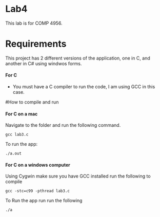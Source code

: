 # Lab4
This lab is for COMP 4956.
# Requirements

This project has 2 different versions of the application, one in C, and another in C# using windwos forms.

#### For C
- You must have a C compiler to run the code, I am using GCC in this case. 


#How to compile and run


#### For C on a mac
Navigate to the folder and run the following command.
```
gcc lab3.c
``` 

To run the app:

```
./a.out
```
#### For C on a windows computer 
Using Cygwin make sure you have GCC installed run the following to compile
```
gcc -stc=c99 -pthread lab3.c
```

To Run the app run run the following 
```
./a
```
